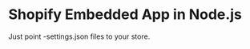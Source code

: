 Shopify Embedded App in Node.js
===============================

Just point -settings.json files to your store.